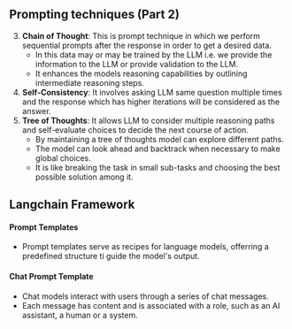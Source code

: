 
## Prompting techniques (Part 2)

3. **Chain of Thought**: This is prompt technique in which we perform sequential prompts after the response in order to get a desired data.
	- In this data may or may be trained by the LLM i.e. we provide the information to the LLM or provide validation to the LLM.
	- It enhances the models reasoning capabilities by outlining intermediate reasoning steps.
4. **Self-Consistency**:  It involves asking LLM same question multiple times and the response which has higher iterations will be considered as the answer.
5. **Tree of Thoughts**:  It allows LLM to consider multiple reasoning paths and self-evaluate choices to decide the next course of action.
	- By maintaining a tree of thoughts model can explore different paths.
	- The model can look ahead and backtrack when necessary to make global choices.
	- It is like breaking the task in small sub-tasks and choosing the best possible solution among it.


## Langchain Framework

#### Prompt Templates
- Prompt templates serve as recipes for language models, offerring a predefined structure ti guide the model's output.

#### Chat Prompt Template
- Chat models interact with users through a series of chat messages.
- Each message has content and is associated with a role, such as an AI assistant, a human or a system.